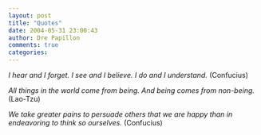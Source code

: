 ```yaml
---
layout: post
title: "Quotes"
date: 2004-05-31 23:00:43
author: Dre Papillon
comments: true
categories: 
---
```



*I hear and I forget.  I see and I believe.  I do and I understand.*  (Confucius)

*All things in the world come from being. And being comes from non-being.*  (Lao-Tzu)

*We take greater pains to persuade others that we are happy than in endeavoring to think so ourselves.*  (Confucius)
